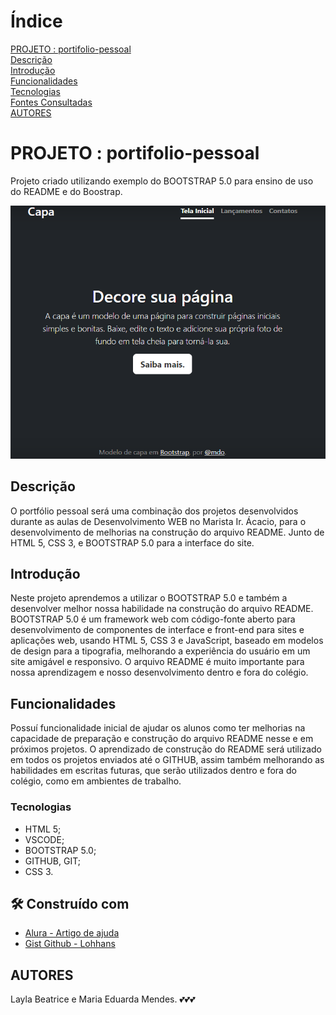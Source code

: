 # Índice
[PROJETO : portifolio-pessoal](#projeto--portifolio-pessoal)  
[Descrição](#descri%C3%A7%C3%A3o)  
[Introdução](#introdu%C3%A7%C3%A3o)  
[Funcionalidades](#funcionalidades)  
[Tecnologias](#tecnologias)  
[Fontes Consultadas](#fontes-consultadas)  
[AUTORES](#autores)  

# PROJETO : portifolio-pessoal

Projeto criado utilizando exemplo do BOOTSTRAP 5.0 para ensino de uso do README e do Boostrap.

![Capa do projeto](img/capa.png)

## Descrição

O portfólio pessoal será uma combinação dos projetos desenvolvidos durante as aulas de Desenvolvimento WEB no Marista Ir. Ácacio, para o desenvolvimento de melhorias na construção do arquivo README. Junto de HTML 5, CSS 3, e BOOTSTRAP 5.0 para a interface do site.

## Introdução

Neste projeto aprendemos a utilizar o BOOTSTRAP 5.0 e também a desenvolver melhor nossa habilidade na construção do arquivo README. BOOTSTRAP 5.0 é um framework web com código-fonte aberto para desenvolvimento de componentes de interface e front-end para sites e aplicações web, usando HTML 5, CSS 3 e JavaScript, baseado em modelos de design para a tipografia, melhorando a experiência do usuário em um site amigável e responsivo. O arquivo README é muito importante para nossa aprendizagem e nosso desenvolvimento dentro e fora do colégio.

## Funcionalidades

Possuí funcionalidade inicial de ajudar os alunos como ter melhorias na capacidade de preparação e construção do arquivo README nesse e em próximos projetos.
O aprendizado de construção do README será utilizado em todos os projetos enviados até o GITHUB, assim também melhorando as habilidades em escritas futuras, que serão utilizados dentro e fora do colégio, como em ambientes de trabalho.

### Tecnologias

* HTML 5;
* VSCODE;
* BOOTSTRAP 5.0;
* GITHUB, GIT;
* CSS 3.

## 🛠️ Construído com

* [Alura - Artigo de ajuda](https://www.alura.com.br/artigos/escrever-bom-readme)
* [Gist Github - Lohhans](https://gist.github.com/lohhans/f8da0b147550df3f96914d3797e9fb89) 

## AUTORES

Layla Beatrice e Maria Eduarda Mendes. 💕💕💕

